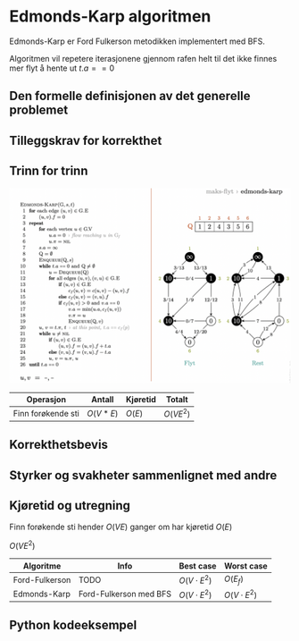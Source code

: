 # Edmonds-Karp algoritmen
<!-- [L9] Vite at Ford-Fulkerson med BFS kalles Edmonds-Karp-algoritmen -->

<!--
1. Kjenne den formelle definisjonen av det generelle problemet den løser
2. Kjenne til eventuelle tilleggskrav den stiller for å være korrekt
3. Vite hvordan den oppfører seg; kunne utføre algoritmen, trinn for trinn!
4. Forstå korrekthetsbeviset; hvordan og hvorfor virker algoritmen egentlig?
5. Kjenne til eventuelle styrker eller svakheter, sammenlignet med andre
6. Kjenne kjøretidene under ulike omstendigheter, og forstå utregningen
-->

Edmonds-Karp er Ford Fulkerson metodikken implementert med BFS.

Algoritmen vil repetere iterasjonene gjennom rafen helt til det ikke finnes mer flyt å hente ut $t.a==0$

## Den formelle definisjonen av det generelle problemet
<!-- Et problem er relasjonen mellom input og output -->

## Tilleggskrav for korrekthet
<!-- Korrekhet: algoritmer virker, gir det svaret den skal -->
<!-- Eks: Binary search må ha en sortert liste -->

## Trinn for trinn
<!-- Pseudokode med forklaring -->

![Edmonds-karp](/Figurer/edmonds-karp.png)

Operasjon | Antall | Kjøretid | Totalt
---------|----------|---------| ---------
Finn forøkende sti | $O(V*E)$ | $O(E)$ | $O(VE^2)$

## Korrekthetsbevis

## Styrker og svakheter sammenlignet med andre

## Kjøretid og utregning
<!-- Under ulike omstendigheter -->
Finn forøkende sti hender $O(VE)$ ganger om har kjøretid $O(E)$

$O(VE^2)$

Algoritme | Info | Best case | Worst case
---------|----------|---------|---------
Ford-Fulkerson | TODO | $O(V\cdot E^2)$ | $O(E_f)$
Edmonds-Karp | Ford-Fulkerson med BFS | $O(V\cdot E^2)$ | $O(V\cdot E^2)$

## Python kodeeksempel
